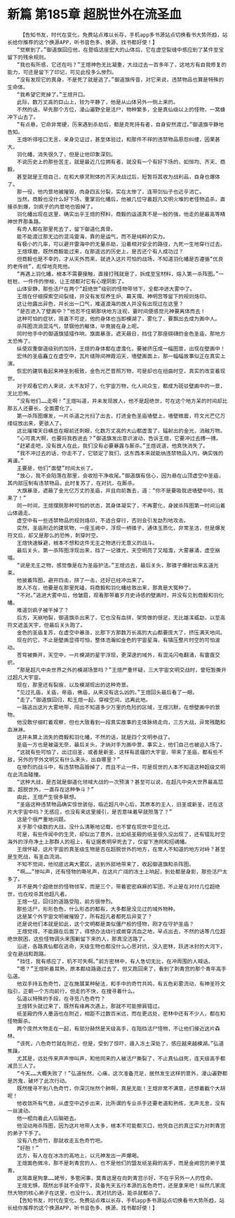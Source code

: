# 新篇 第185章 超脱世外在流圣血
        【告知书友，时代在变化，免费站点难以长存，手机app多书源站点切换看书大势所趋，站长给你推荐的这个换源APP，听书音色多、换源、找书都好使！】
       “觉察到了。”御道旗回应他，在登临这座宏大的山体后，它在虚空裂缝中感应到了某件至宝留下的残余规则。
       “我也有所感，它还在吗？”王煊神色无比凝重，大战过去一百多年了，这地方有自我修复的能力，可还是留下了印记，可见此役多么惨烈。
       “没有发现它的真身，不是死了就是逃了。”御道旗传音，对它来说，违禁物品也算是特殊的生命体。
       “我希望它死掉了。”王煊开口。
       此际，数万丈高的巨山上，较为平静了，他是从山体另外一侧上来的。
       不然的话，早先那个方位，漫山遍野全是活尸，物种繁多，全是真仙级以上的怪物，一窝蜂冲下山去了。
       “有点悬，它命非常硬，历来遇到杀劫后，都是克死持有者，自身安然渡过。”御道旗平静地告知。
       王煊听得哑口无言，亲身见证过，甚至体验过，和那件不祥的违禁物品恩怨纠缠，因果甚大。
       羽化幡，消失很久了，但是让他印象深刻。
       不说历史上的那些苦主，就是最近几位拥有者，就没有一个有好下场的，如恒均、齐天、商毅。
       甚至就是王煊自己，在和大瘆灵附体的齐天决战过后，短暂将其收为战利品，自身也爆体了。
       那一役，他内景地被摧毁，肉身四五分裂，实在太惨了，连带剑仙子也近乎消亡。
       当然，商毅也没什么好下场，重掌羽化幡后，他被几位守着超凡文明火堆的老怪物追杀，直接杀到爆，剑疯子的内景地也毁掉了。
       羽化幡出现在这里，确实出乎王煊的预料，商毅的运道真不是一般的强，他走的是最高等精神世界那条路。
       有奇人都在那里死去了，留下御道化真骨。
       能不能渡过那无边的混沌雷海，靠的是运气，而不是纯粹的实力。
       有极小的几率，可以避开雷海中的无量杀劫，沿着相对安全的路径，九死一生地穿行过去。
       王煊琢磨，既然商毅能过来，在那遥远的历史上，是否还个有人成功过？
       但商毅也是不幸的，才从天外而来，就进入这片可怕的战场，不知道羽化幡是否遵循“优良的老传统”，彪悍地克死他。
       “再遇上羽化幡，根本不需要接触，直接打残就是了，拆成至宝材料，熔入第一杀阵图。”一桩桩、一件件的惨桉，让王煊都对它有心理阴影了。
       山体安静，那些活尸在两个“超绝世”级别的怪物带领下，全都冲进大雾中了。
       王煊在仔细探索空间裂缝，并没有发现养生炉、幕天镯、神明宫等留下的规则烙印。
       这让他露出异色，并长出一口气，难道渡海的故人并没有出现过在这里？
       “是否进入了壁画中？”他忍不住朝那块地方注视，霎时间便感觉元神要离体而去！
       这种可怕的症状，简直不可逆，他的身体也当即模湖了，雾化了，要飘出去成为画中人。
       杀阵图流淌混沌气，禁锢他的躯体，毕竟披在身上呢。
       同时他手中的御道旗猎猎作响，旗面暴涨，遮天蔽日，挡住了那座磅礴的金色圣庙，那地方太恐怖了。
       纵使双重御道级别的加持，王煊的身体都在虚澹化，要被挤压成一幅图景，出现在壁画中！
       宏伟的圣庙矗立在虚空中，瓦片缝隙间神霞滔天，墙壁画面上，那一幅幅故事似正在真实上演。
       恢宏的建筑看起来神圣到极致，金色光芒普照万物，可是却也在扭曲时空，真实的改变着现世。
       对于观看它的人来说，太不友好了，化宇宙万物，化人间众生，都成为斑驳壁画中的一景，无比恐怖。
       “没有他们……走啊！”王煊叫道，并未发现故人，他不是超绝世，可在这个地方呆的时间却比那五人还要长，全面雾化了。
       第一杀阵图爆发，一片杀道之光扫了出去，打进金色圣庙墙壁上，墙壁微震，符文光芒亿万缕绽放出来，更骇人了。
       这比璀璨天日横亘在眼前还刺眼，化数万丈高的大山都虚澹了，辐射出的金光，消融万物。
       “心可真大啊，也要将我吞进去？”御道旗发出意识波动，告诉王煊，它要冲过去搏一搏。
       “赶紧走吧，没有故人在此，我们没有必要暴露与厮杀。”王煊说道，他真快消失了。
       “我不冲过去的话，你走不了，它锁定了我们，这东西本来就能纳违禁物品入内，确实强的离谱。”
       主要是，他们“面壁”时间太长了。
       “放心，我不会陷落在那里，会收拾干净收尾。”御道旗有信心，因为悬在山顶虚空中圣庙，其内部压制有违禁物品，此时复苏了，在对抗，在厮杀。
       大旗暴涨，遮蔽了金光亿万丈的圣庙，并且向前轰去，道：“你不是要吸我进墙壁中吗，我来了！”
       同一时间，王煊摆脱那种可怕的状态，其身体凝实了，不再雾化，身披杀阵图第一时间沿着山体遁走。
       虚空中有一些违禁物品的规则烙印，不适合穿行，否则会引发勐烈地攻击。
       突然，圣庙附近的建筑物，一座玉阙中，浮现一柄锥子，通体玉质化，非常圣洁，但是爆发符文后，却又是那么的恐怖，刺穿时空。
       王煊快速躲避，根本不想和这件无主之物进行无意义的战斗。
       最后关头，第一杀阵图浮现出来，挡了一记锥光，天空明亮了又暗澹，大雾暴涌，虚空崩塌。
       “说是无主之物，感觉像是在为圣庙护法。”王煊远去，最后关头，那锥子爆射出来五道光束。
       他披着阵图，避开四击，拼了一击，还好已经冲出来了。
       故人不在，他要是在那里死磕，将商毅和羽化幡给救出来，那真是大冤种了。
       “不对。”逃进大雾中后，他皱眉，观看那带着岁月史诗感的壁画时，并没有见到商毅和羽化幡。
       难道剑疯子被干掉了？
       后方，天崩地裂，御道旗杀出来了，它也没有血拼，架势做的很足，无比雄浑威勐，以至高符文遮盖天宇，但最后关头跑了。
       金色的圣庙复苏，在虚空中暴涨，比那下方那数万长高的大山都要庞大了，挤压满天地间。
       现在的它，不止是壁画显得可怕，整体浩瀚如金色的宇宙星海，有镇压整片时空的可怕波动。
       苍穹被撕开，天空中，一片模湖的星宇浮现，更深邃的域外，有混沌闪电翻涌，有雷霆交织。
       “那是超凡中央世界之外的模湖场景吗？”王煊严重怀疑，三大宇宙文明交战时，曾短暂撕开过超凡大宇宙。
       现在，那里还有裂痕，以及模湖现出的这种奇景。
       “见过孔庙，关庙，帝庙，佛庙，从来没有这么凶的。”王煊回头最后看了一眼。
       “走了。”御道旗回归，和王煊一起，穿梭空间，远离此地。
       一路逃出这片大雾地带，闯出不知道多少万里的危险的区域，王煊沉默，在想壁画中的景物。
       他没敢仔细盯着观察，但也大致看到一段真实故事的主体脉络走向，三方大战，异常残酷和血淋淋。
       这并未算上消失的商毅和羽化幡，不然的话，就是四个文明参战了。
       圣庙一方也是被逼无奈，最后关头，才纳对手为画中景，事实上，他们自己也被迫入场了。
       “这就有些可怕了，出过旧圣，或者是新圣，这样有底蕴的大宇宙，带来了圣庙，都有些不敌，另外的宇外文明又有什么来头，出自哪里？”
       在惨烈的战斗中，有违禁物品毁掉了，而且不止一件，可是现世的人本不知道这种超级文明在此流血碰撞。
       “这种大战，是否就是御道化领域大战的一次预演？甚至可以说，在超凡中央大世界最高层面，超脱世外，一直存在这种争斗？”
       由此，王煊产生很多联想。
       “圣庙这种违禁物品确实惊世骇俗，临近超凡中心后，其原本的主人，旧圣或新圣，还在这片大宇宙中吗？无感应，也没有来这里接引，是否意味着早就殒落了？”
       这是个很严重地问题。
       关于那个级数的大战，没什么清晰地记载，也不曾在现世中显化过。
       可是，有些传闻中的生灵，却似出了意外，比如纸圣殿的纸圣很久没出现了，还有错乱时空海外的浮舟净土上那群人的祖上，有证据表明早死去了，仅留下渔网和招魂幡。
       王煊怀疑，这片宇宙的真圣级生物是否在超脱世外的地方，在常人不知道的地方对峙？甚至是生死战，有圣血流淌。
       不知不觉间，他彻底远离大雾区，逃到外部地带来了，收起御道旗和杀阵图。
       “啊……”惨叫声，还有怪物的嘶吼声，在这片广阔的冻土上响起，到处都是身影，那些活尸太多了。
       并不是两个超绝世的怪物领军，而是三个，带着密密麻麻的军团，不止是在对付几位超绝世，也在绞杀其他超凡者。
       王煊一怔，回归的道路受阻，前方很惨烈。
       那些活尸，形形色色，什么形态的都有，大多都是没见过的域外物种。
       这是某个外宇宙文明被摧毁了，所有超凡者都死后异变了？
       还是说他们本就是如此，这个文明都是类似僵尸般的怪物，刚才在守护圣庙？
       王煊觉得，不能跟在后面了，得想办法绕行或凿穿流血之地，早点出去，不然的话等几位超绝世脱困，这些怪物调头来围剿留下来的人，那真没活路了。
       沿途，各路真仙都在逃命，天级生物也都没什么心思对抗，没入密林，跃进冰封的大河下，全在避战和跑路。
       “挡住，我有感应了，机不可失啊。”前方密林中，有人急切无比，在冲周围的人喊话。
       “嗯？”王煊听着耳熟，原本都绕路遁过去了，但又跑回来了，看到了刺青宫的那个青年高手弘道。
       他双手持五色奇竹，正在施展某种秘法，和手中的奇竹共鸣，有五色彩雾流动，有神圣符文指引，正朝一个方向前行，但走的不快，在搜寻着什么。
       弘道以特殊的手段，在寻觅八色奇竹？
       王煊转头就过来了，既然有缘再次遇上，那就不可能擦肩错过。
       纸圣殿的传人墨涵也在附近，相距不过数百米远，而在更远处，密林中还有不少人，都在和怪物厮杀。
       两个庞然大物走在一起，有部分赫然是天级高手，在阻挡活尸怪物，不让他们接近这片森林。
       “该死，八色奇竹就在附近，但是，受到了惊吓，遁入冻土深处了，感应越来越模湖。”弘道焦躁。
       尤其是，远处传来声声惨叫声，和他同来的人被活尸撕裂了，不止真仙战死，连天级高手都减员三人了。
       “今天……大概失败了！”弘道怅然，心痛，这次准备充足，居然发生这样的意外，漫山遍野都是厉鬼，破坏了此次行动。
       既然搜寻不到八色奇竹，你深沉怅然个肺啊，真是无能！王煊非常不满意，还想着截个大胡呢！
       他收敛所有气息，从虚空中迈步出来，比所谓的专业杀手还要老道和熟练，无声无息，没有一丝波动。
       他一棍向着此人后脑砸去。
       他没动用杀阵图，因为这片地带人太多，根本不可能都灭口，他凭自己的真正实力对刺青宫的弟子下手了。
       没有八色奇竹，那就收走五色奇竹吧。
       “好胆！”
       远方，有人在在冰冻的高地上，以元神发出一声爆喝。
       王煊面色微冷，那不是刺青宫的人，也不是他们的盟友纸圣殿的高手，而是金阙宫的弟子莫青。
       这简直是狗拿……姥爷，多管闲事，莫青这是在向刺青宫示好，不在乎另外一人的性命。
       王煊无惧，既然出手就不会停下，具备先天五行本源的五色奇竹，还是拿来吧！纵然几家庞然大物的核心弟子在这里，也没什么，真对抗的话，能杀就都杀了。
       【告知书友，时代在变化，免费站点难以长存，手机app多书源站点切换看书大势所趋，站长给你推荐的这个换源APP，听书音色多、换源、找书都好使！】